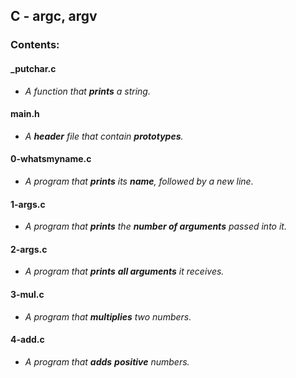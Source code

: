 ## C - argc, argv

### Contents:


#### **_putchar.c**
- *A function that **prints** a string.*

#### **main.h**
- *A **header** file that contain **prototypes**.*

#### **0-whatsmyname.c**
- *A program that **prints** its **name**, followed by a new line.*

#### **1-args.c**
- *A program that **prints** the **number of arguments** passed into it.*

#### **2-args.c**
- *A program that **prints** **all arguments** it receives.*

#### **3-mul.c**
- *A program that **multiplies** two numbers.*

#### **4-add.c**
- *A program that **adds** ***positive*** numbers.*

